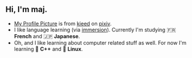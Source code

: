 ## Hi, I'm maj.

- [My Profile Picture](https://www.pixiv.net/artworks/134985152) is from [kieed](https://www.pixiv.net/users/11525066) on [pixiv](https://www.pixiv.net/).
- I like language learning (via [immersion](https://www.youtube.com/watch?v=7fvCb5_Nzq4)). Currently I'm studying 🇫🇷 **French** and 🇯🇵 **Japanese**. 
- Oh, and I like learning about computer related stuff as well. For now I'm learning 📘 **C++** and 🐧 **Linux**.